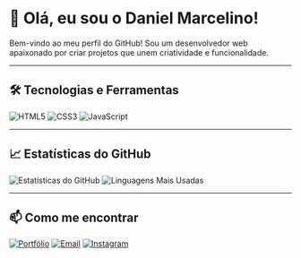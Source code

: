 # 👋 Olá, eu sou o Daniel Marcelino!

Bem-vindo ao meu perfil do GitHub! Sou um desenvolvedor web apaixonado por criar projetos que unem criatividade e funcionalidade.

---

## 🛠️ Tecnologias e Ferramentas

![HTML5](https://img.shields.io/badge/HTML5-E34F26?style=for-the-badge&logo=html5&logoColor=white)
![CSS3](https://img.shields.io/badge/CSS3-1572B6?style=for-the-badge&logo=css3&logoColor=white)
![JavaScript](https://img.shields.io/badge/JavaScript-F7DF1E?style=for-the-badge&logo=javascript&logoColor=black)

---

## 📈 Estatísticas do GitHub

![Estatísticas do GitHub](https://github-readme-stats.vercel.app/api?username=dsorriso&show_icons=true&theme=radical)
![Linguagens Mais Usadas](https://github-readme-stats.vercel.app/api/top-langs/?username=dsorriso&layout=compact&theme=radical)

---

## 📫 Como me encontrar

[![Portfólio](https://img.shields.io/badge/Portfólio-4CAF50?style=for-the-badge&logo=web&logoColor=white)](https://portfoliodanielmarcelino.netlify.app/)
[![Email](https://img.shields.io/badge/Email-EA4335?style=for-the-badge&logo=gmail&logoColor=white)](mailto:daniel.marcelino198@gmail.com)
[![Instagram](https://img.shields.io/badge/Instagram-E4405F?style=for-the-badge&logo=instagram&logoColor=white)](https://instagram.com/dsorriso_)
